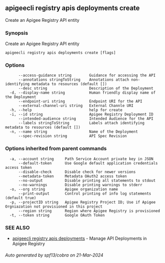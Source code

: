## apigeecli registry apis deployments create

Create an Apigee Registry API entity

### Synopsis

Create an Apigee Registry API entity

```
apigeecli registry apis deployments create [flags]
```

### Options

```
      --access-guidance string        Guidance for accessing the API
      --annotations stringToString    Annotations attach non-identifying metadata to resources (default [])
      --desc string                   Description of the Deployment
  -d, --display-name string           Human friendly display name of the Deployment
      --endpoint-uri string           Endpoint URI for the API
      --external-channel-uri string   External Channle URI
  -h, --help                          help for create
  -i, --id string                     Apigee Registry Deployment ID
      --intended-audience string      Intended Audience for the API
      --labels stringToString         Labels attach identifying metadata to resources (default [])
  -n, --name string                   Name of the Deployment
      --spec-revision string          API Spec Revision
```

### Options inherited from parent commands

```
  -a, --account string     Path Service Account private key in JSON
      --default-token      Use Google default application credentials access token
      --disable-check      Disable check for newer versions
      --metadata-token     Metadata OAuth2 access token
      --no-output          Disable printing all statements to stdout
      --no-warnings        Disable printing warnings to stderr
  -o, --org string         Apigee organization name
      --print-output       Control printing of info log statements (default true)
  -p, --projectID string   Apigee Registry Project ID; Use if Apigee Orgniazation not provisioned in this project
      --region string      Region where Apigee Registry is provisioned
  -t, --token string       Google OAuth Token
```

### SEE ALSO

* [apigeecli registry apis deployments](apigeecli_registry_apis_deployments.md)	 - Manage API Deployments in Apigee Registry

###### Auto generated by spf13/cobra on 21-Mar-2024
